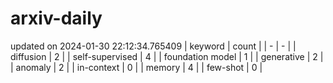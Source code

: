# arxiv-daily
updated on 2024-01-30 22:12:34.765409
| keyword | count |
| - | - |
| diffusion | 2 |
| self-supervised | 4 |
| foundation model | 1 |
| generative | 2 |
| anomaly | 2 |
| in-context | 0 |
| memory | 4 |
| few-shot | 0 |
